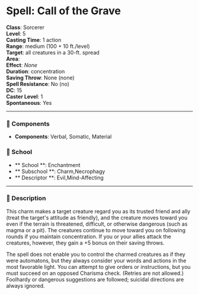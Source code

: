 
# Spell: Call of the Grave
**Class**: Sorcerer  
**Level**: 5  
**Casting Time**: 1 action  
**Range**: medium (100 + 10 ft./level)  
**Target**: all creatures in a 30-ft. spread  
**Area**:   
**Effect**: _None_  
**Duration**: concentration  
**Saving Throw**: None (none)  
**Spell Resistance**: No (no)  
**DC**: 15  
**Caster Level**: 1  
**Spontaneous**: Yes

---

### 🔮 Components
- **Components**: Verbal, Somatic, Material

### 🏫 School
- ** School **: Enchantment
- ** Subschool **: Charm,Necrophagy
- ** Descriptor **: Evil,Mind-Affecting
---

### 📜 Description
This charm makes a target creature regard you as its trusted friend and ally (treat the target's attitude as friendly), and the creature moves toward you even if the terrain is threatened, difficult, or otherwise dangerous (such as magma or a pit). The creatures continue to move toward you on following rounds if you maintain concentration. If you or your allies attack the creatures, however, they gain a +5 bonus on their saving throws.

The spell does not enable you to control the charmed creatures as if they were automatons, but they always consider your words and actions in the most favorable light. You can attempt to give orders or instructions, but you must succeed on an opposed Charisma check. (Retries are not allowed.) Foolhardy or dangerous suggestions are followed; suicidal directions are always ignored.
